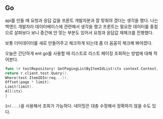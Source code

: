## Go
api를 만들 때 요청과 응답 값을 프론트 개발자분과 잘 맞춰야 겠다는 생각을 했다. 나는 백엔드 개발자라 데이터베이스에 관련해서 생각을 했고 프론트는 필요한 데이터를 중점으로 살펴보다 보니 중간에 안 맞는 부분도 있어서 요청과 응답값 재체크를 진행했다.

보통 더미데이터를 새로 만들어주고 체크하게 되는데 좀 더 꼼꼼히 체크해 봐야겠다.

오늘은 간단하게 ent go를 사용할 때 리스트로 리스트 페이징 조회하는 방법에 대해 적어본다.

```go
func (r testRepository) GetPagingListByItemIdList(ctx context.Context, req []int, page int, limit int) ([]*ent.test, error) {
return r.client.test.Query().
Where(test.ItemIDIn(req...)).
Offset(page * limit).
Limit(limit).
All(ctx)
}
```

`In(...)`을 사용해서 조회가 가능하다. 네이밍은 대충 수정해서 정확하지 않을 수도 있다.